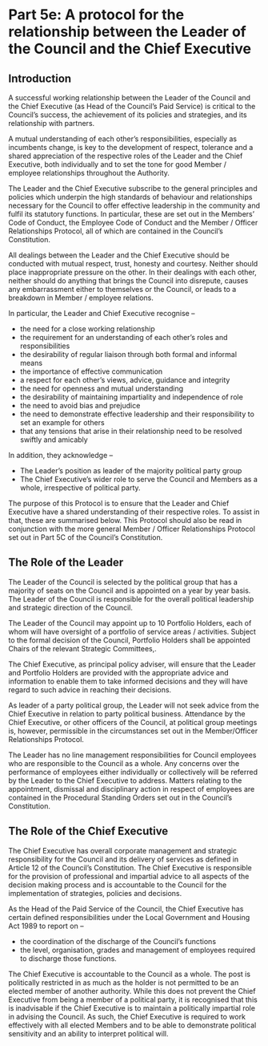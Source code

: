 # Part 5e: A protocol for the relationship between the Leader of the Council and the Chief Executive

## Introduction

A successful working relationship between the Leader of the Council and the Chief
Executive (as Head of the Council’s Paid Service) is critical to the Council’s success,
the achievement of its policies and strategies, and its relationship with partners.

A mutual understanding of each other’s responsibilities, especially as incumbents
change, is key to the development of respect, tolerance and a shared appreciation of
the respective roles of the Leader and the Chief Executive, both individually and to
set the tone for good Member / employee relationships throughout the Authority.

The Leader and the Chief Executive subscribe to the general principles and policies
which underpin the high standards of behaviour and relationships necessary for the
Council to offer effective leadership in the community and fulfil its statutory functions.
In particular, these are set out in the Members’ Code of Conduct, the Employee
Code of Conduct and the Member / Officer Relationships Protocol, all of which are
contained in the Council’s Constitution.

All dealings between the Leader and the Chief Executive should be conducted with
mutual respect, trust, honesty and courtesy. Neither should place inappropriate
pressure on the other. In their dealings with each other, neither should do anything
that brings the Council into disrepute, causes any embarrassment either to
themselves or the Council, or leads to a breakdown in Member / employee relations.

In particular, the Leader and Chief Executive recognise –

- the need for a close working relationship
- the requirement for an understanding of each other’s roles and responsibilities
- the desirability of regular liaison through both formal and informal means
- the importance of effective communication
- a respect for each other’s views, advice, guidance and integrity
- the need for openness and mutual understanding
- the desirability of maintaining impartiality and independence of role
- the need to avoid bias and prejudice
- the need to demonstrate effective leadership and their responsibility to set an
example for others
- that any tensions that arise in their relationship need to be resolved swiftly and
amicably

In addition, they acknowledge –

- The Leader’s position as leader of the majority political party group
- The Chief Executive’s wider role to serve the Council and Members as a whole,
irrespective of political party.

The purpose of this Protocol is to ensure that the Leader and Chief Executive have a
shared understanding of their respective roles. To assist in that, these are
summarised below. This Protocol should also be read in conjunction with the more
general Member / Officer Relationships Protocol set out in Part 5C of the Council’s
Constitution.

## The Role of the Leader

The Leader of the Council is selected by the political group that has a majority of
seats on the Council and is appointed on a year by year basis.
The Leader of the Council is responsible for the overall political leadership and
strategic direction of the Council.

The Leader of the Council may appoint up to 10 Portfolio Holders, each of whom will
have oversight of a portfolio of service areas / activities. Subject to the formal
decision of the Council, Portfolio Holders shall be appointed Chairs of the relevant
Strategic Committees,.

The Chief Executive, as principal policy adviser, will ensure that the Leader and
Portfolio Holders are provided with the appropriate advice and information to enable
them to take informed decisions and they will have regard to such advice in reaching
their decisions.

As leader of a party political group, the Leader will not seek advice from the Chief
Executive in relation to party political business. Attendance by the Chief Executive,
or other officers of the Council, at political group meetings is, however, permissible in
the circumstances set out in the Member/Officer Relationships Protocol.

The Leader has no line management responsibilities for Council employees who are
responsible to the Council as a whole. Any concerns over the performance of
employees either individually or collectively will be referred by the Leader to the
Chief Executive to address. Matters relating to the appointment, dismissal and
disciplinary action in respect of employees are contained in the Procedural Standing
Orders set out in the Council’s Constitution.

## The Role of the Chief Executive

The Chief Executive has overall corporate management and strategic responsibility
for the Council and its delivery of services as defined in Article 12 of the Council’s
Constitution. The Chief Executive is responsible for the provision of professional and
impartial advice to all aspects of the decision making process and is accountable to
the Council for the implementation of strategies, policies and decisions.

As the Head of the Paid Service of the Council, the Chief Executive has certain
defined responsibilities under the Local Government and Housing Act 1989 to report
on –

- the coordination of the discharge of the Council’s functions
- the level, organisation, grades and management of employees required to
discharge those functions.

The Chief Executive is accountable to the Council as a whole. The post is politically
restricted in as much as the holder is not permitted to be an elected member of
another authority. While this does not prevent the Chief Executive from being a
member of a political party, it is recognised that this is inadvisable if the Chief
Executive is to maintain a politically impartial role in advising the Council. As such,
the Chief Executive is required to work effectively with all elected Members and to be
able to demonstrate political sensitivity and an ability to interpret political will.
